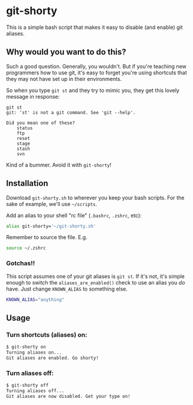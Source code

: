 # git-shorty

This is a simple bash script that makes it easy to disable (and enable)
git aliases.

## Why would you want to do this?

Such a good question. Generally, you wouldn't. But if you're teaching
new programmers how to use git, it's easy to forget you're using
shortcuts that they may not have set up in their environments.

So when you type `git st` and they try to mimic you, they get this
lovely message in response:

```
git st
git: 'st' is not a git command. See 'git --help'.

Did you mean one of these?
	status
	ftp
	reset
	stage
	stash
	svn
```

Kind of a bummer. Avoid it with `git-shorty`!

## Installation

Download `git-shorty.sh` to wherever you keep your bash scripts. For the
sake of example, we'll use `~/scripts`.

Add an alias to your shell "rc file" (`.bashrc`, `.zshrc`, etc):

```bash
alias git-shorty='~/git-shorty.sh'
```

Remember to source the file. E.g.

```bash
source ~/.zshrc
```

### Gotchas!!

This script assumes one of your git aliases is `git st`. If it's not,
it's simple enough to switch the `aliases_are_enabled()` check to use
an alias you *do*  have. Just change `KNOWN_ALIAS` to something else.

```bash
KNOWN_ALIAS="anything"
```

## Usage

### Turn shortcuts (aliases) on:

```bash
$ git-shorty on
Turning aliases on...
Git aliases are enabled. Go shorty!
```

### Turn aliases off:

```bash
$ git-shorty off
Turning aliases off...
Git aliases are now disabled. Get your type on!
```
